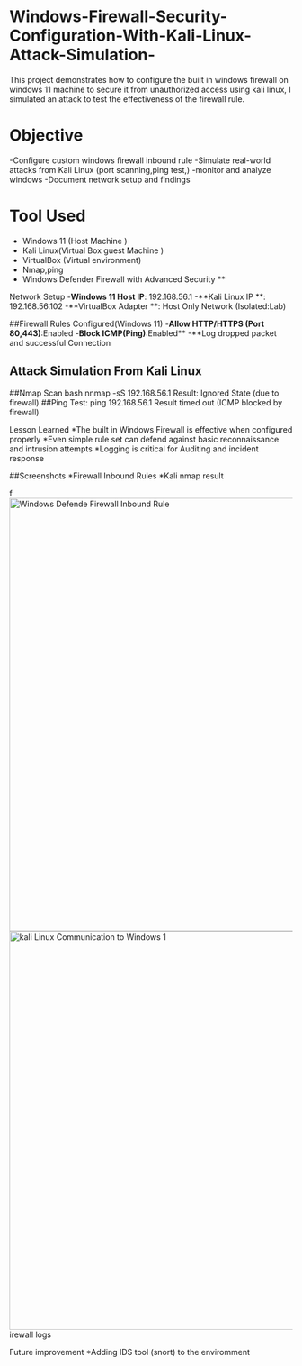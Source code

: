 # Windows-Firewall-Security-Configuration-With-Kali-Linux-Attack-Simulation-
This project demonstrates how to configure the built in windows firewall on windows 11 machine to secure it from unauthorized access using kali linux, I simulated an attack to test the effectiveness of the firewall rule.
# Objective
-Configure custom windows firewall inbound rule 
-Simulate real-world attacks from Kali Linux (port scanning,ping test,) 
-monitor and analyze windows 
-Document network setup and findings

# Tool Used 
- Windows 11 (Host Machine )
- Kali Linux(Virtual Box guest Machine )
- VirtualBox (Virtual environment)
- Nmap,ping
- Windows Defender Firewall with Advanced Security **


Network Setup 
-**Windows 11 Host IP**: 192.168.56.1
-**Kali Linux IP **: 192.168.56.102
-**VirtualBox Adapter **: Host Only Network (Isolated:Lab)

##Firewall Rules Configured(Windows 11)
-**Allow HTTP/HTTPS (Port 80,443)**:Enabled
-**Block ICMP(Ping)**:Enabled**
-**Log dropped packet and successful Connection

## Attack Simulation From Kali Linux
##Nmap Scan bash nnmap -sS 192.168.56.1 Result: Ignored State (due to firewall)
##Ping Test: ping 192.168.56.1 Result timed out (ICMP blocked by firewall)

Lesson Learned
*The built in Windows Firewall is effective when configured properly 
*Even simple rule set can defend against basic reconnaissance and intrusion attempts
*Logging is critical for Auditing and incident response

##Screenshots
*Firewall Inbound Rules
*Kali nmap result

f<img width="769" alt="Windows Defende Firewall Inbound Rule" src="https://github.com/user-attachments/assets/1fc21bec-399a-4f5a-bc05-6d98571dd71a" />
<img width="708" alt="kali Linux Communication to Windows 1" src="https://github.com/user-attachments/assets/6c576217-7cdf-4779-852e-f32da02017e7" />
irewall logs 
 
Future improvement
*Adding IDS tool (snort) to the enviromment 
